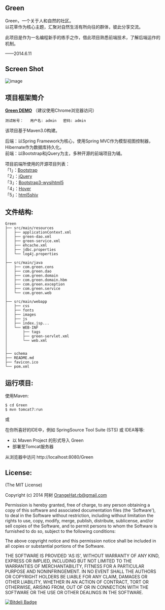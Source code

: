 Green
-------------------
Green，一个关于人和自然的社区。  
以花草作为核心主题，汇聚对自然生活有所向往的群体，彼此分享交流。

此项目是作为一名编程新手的练手之作，借此项目熟悉前端技术，了解后端运作的机制。  

——2014.6.11  

Screen Shot
-------------------
![image](http://orangehat.u.qiniudn.com/Green.png)

项目框架简介
-------------------
**[Green DEMO](HTTP://112.124.114.112:8080/Green/)** （建议使用Chrome浏览器访问）

`测试帐号：  
用户名: admin  
密码: admin ` 

该项目基于Maven3.0构建。  

后端：以Spring Framework为核心，使用Spring MVC作为模型视图控制器，Hibernate作为数据库持久化。  
前端：以Bootstrap和jQuery为主，多种开源的前端项目为辅。

项目前端所使用的开源项目列表：  
「1」：[Bootstrap](https://github.com/twbs/bootstrap)  
「2」：[jQuery](http://jquery.com/)  
「3」：[Bootstrap3-wysihtml5](https://github.com/schnawel007/bootstrap3-wysihtml5)  
「4」：[Hover](https://github.com/IanLunn/Hover)   
「5」：[html5shiv](https://github.com/aFarkas/html5shiv)

文件结构:
-------------------	
```
Green
├── src/main/resources
│   ├── applicationContext.xml
│   ├── green-dao.xml   
│   ├── green-service.xml  
│   ├── ehcache.xml
│   ├── jdbc.properties
│   └── log4j.properties             
│             
├── src/main/java
│   ├── com.green.cons
│   ├── com.green.dao  
│   ├── com.green.domain  
│   ├── com.green.domain.hbm
│   ├── com.green.exception
│   ├── com.green.service
│   └── com.green.web
│  
├── src/main/webapp
│   ├── css
│   ├── fonts 
│   ├── images
│   ├── js
│   ├── index.jsp...
│   └── WEB-INF
│       ├── tags
│       ├── green-servlet.xml
│       └── web.xml
│
│
├── schema
├── README.md
├── favicon.ico
└── pom.xml
```

运行项目:
-------------------	
使用Maven:

    $ cd Green
    $ mvn tomcat7:run

或

在你所喜好的IDE中，例如 SpringSource Tool Suite (STS) 或 IDEA等等:

* 以 Maven Project 的形式导入 Green
* 部署至Tomcat服务器

从浏览器中访问 http://localhost:8080/Green


License:
-------------------
(The MIT License)

Copyright (c) 2014 阿树 <OrangeHat.rb@gmail.com>

Permission is hereby granted, free of charge, to any person obtaining
a copy of this software and associated documentation files (the
'Software'), to deal in the Software without restriction, including
without limitation the rights to use, copy, modify, merge, publish,
distribute, sublicense, and/or sell copies of the Software, and to
permit persons to whom the Software is furnished to do so, subject to
the following conditions:

The above copyright notice and this permission notice shall be
included in all copies or substantial portions of the Software.

THE SOFTWARE IS PROVIDED 'AS IS', WITHOUT WARRANTY OF ANY KIND,
EXPRESS OR IMPLIED, INCLUDING BUT NOT LIMITED TO THE WARRANTIES OF
MERCHANTABILITY, FITNESS FOR A PARTICULAR PURPOSE AND NONINFRINGEMENT.
IN NO EVENT SHALL THE AUTHORS OR COPYRIGHT HOLDERS BE LIABLE FOR ANY
CLAIM, DAMAGES OR OTHER LIABILITY, WHETHER IN AN ACTION OF CONTRACT,
TORT OR OTHERWISE, ARISING FROM, OUT OF OR IN CONNECTION WITH THE
SOFTWARE OR THE USE OR OTHER DEALINGS IN THE SOFTWARE.


[![Bitdeli Badge](https://d2weczhvl823v0.cloudfront.net/Aaaaaashu/green/trend.png)](https://bitdeli.com/free "Bitdeli Badge")

